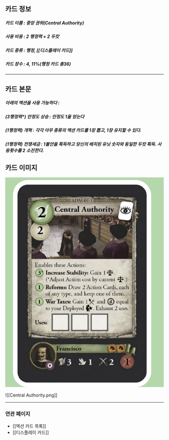 ## 카드 정보
##### 카드 이름 : 중앙 권위(Central Authority)
##### 사용 비용 : 2 행정력 + 2 두캇  
##### 카드 종류 : 행정,  [[디스플레이 카드]] 
##### 카드 장수 : 4, 11%(행정 카드 총36)

---

## 카드 본문
##### 아래의 액션을 사용 가능하다 : 
##### (3행정력*) 안정도 상승 : 안정도 1을 얻는다 
##### (1행정력) 개혁 : 각각 아무 종류의 액션 카드를 1장 뽑고, 1장 유지할 수 있다.
##### (1행정력) 전쟁세금 : 1불안을 획득하고 당신의 배치된 유닛 숫자와 동일한 두캇 획득. 사용횟수를 2 소진한다.


## 카드 이미지

<img src="\Assets\Central Authority.png"/>

![[Central Authority.png]]

---
### 연관 페이지
- [[액션 카드 목록]]
- [[디스플레이 카드]]

